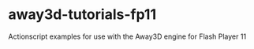 away3d-tutorials-fp11
=====================

Actionscript examples for use with the Away3D engine for Flash Player 11